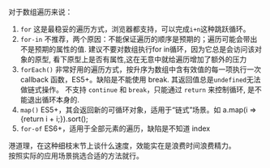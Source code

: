 对于数组遍历来说：

1. ```for``` 这是最稳妥的遍历方式，浏览器都支持，可以完成```i+n```这种跳跃循环。
2. ```for-in``` 不推荐，两个原因：不能保证遍历的顺序是预期的；遍历可能会带出不是预期的属性的值. 
建议不要对数组执行for in循环，因为它总是会访问该对象的原型, 看下原型上是否有属性,这在无意中就给遍历增加了额外的压力
3. ```forEach()``` 非常好用的遍历方式，按升序为数组中含有效值的每一项执行一次callback 函数，ES5+。缺陷是不能使用 break. 其返回值总是```undefined```无法做链式操作。
不支持 ```continue``` 和 ```break```，只能通过 ```return``` 来控制循环, 是不能退出循环本身的.
4. ```map()``` ES5+，其会返回新的可循环对象，适用于“链式”场景。如 a.map(i => {return i + i;}).sort();  
5. ```for-of``` ES6+，适用于全部元素的遍历，缺陷是不知道 index  

港道理，在这种细枝末节上谈什么速度，效能实在是浪费时间浪费精力。  
按照实际的应用场景挑选合适的方法就行。
